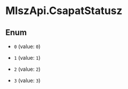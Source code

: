 # MlszApi.CsapatStatusz

## Enum


* `0` (value: `0`)

* `1` (value: `1`)

* `2` (value: `2`)

* `3` (value: `3`)


